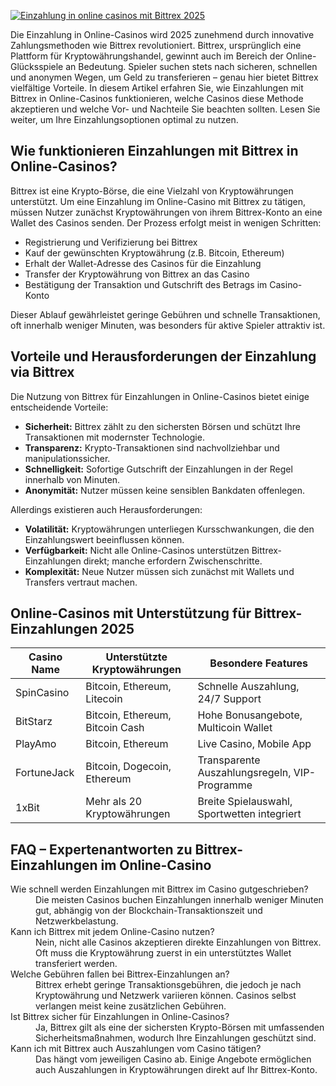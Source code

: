 [![Einzahlung in online casinos mit Bittrex 2025](https://123-caf.pages.dev/gitsignup.png)](https://vrmoo.ru/Bt82HjjY)

<p>Die Einzahlung in Online-Casinos wird 2025 zunehmend durch innovative Zahlungsmethoden wie Bittrex revolutioniert. Bittrex, ursprünglich eine Plattform für Kryptowährungshandel, gewinnt auch im Bereich der Online-Glücksspiele an Bedeutung. Spieler suchen stets nach sicheren, schnellen und anonymen Wegen, um Geld zu transferieren – genau hier bietet Bittrex vielfältige Vorteile. In diesem Artikel erfahren Sie, wie Einzahlungen mit Bittrex in Online-Casinos funktionieren, welche Casinos diese Methode akzeptieren und welche Vor- und Nachteile Sie beachten sollten. Lesen Sie weiter, um Ihre Einzahlungsoptionen optimal zu nutzen.</p>  <h2>Wie funktionieren Einzahlungen mit Bittrex in Online-Casinos?</h2> <p>Bittrex ist eine Krypto-Börse, die eine Vielzahl von Kryptowährungen unterstützt. Um eine Einzahlung im Online-Casino mit Bittrex zu tätigen, müssen Nutzer zunächst Kryptowährungen von ihrem Bittrex-Konto an eine Wallet des Casinos senden. Der Prozess erfolgt meist in wenigen Schritten:</p> <ul> <li>Registrierung und Verifizierung bei Bittrex</li> <li>Kauf der gewünschten Kryptowährung (z.B. Bitcoin, Ethereum)</li> <li>Erhalt der Wallet-Adresse des Casinos für die Einzahlung</li> <li>Transfer der Kryptowährung von Bittrex an das Casino</li> <li>Bestätigung der Transaktion und Gutschrift des Betrags im Casino-Konto</li> </ul> <p>Dieser Ablauf gewährleistet geringe Gebühren und schnelle Transaktionen, oft innerhalb weniger Minuten, was besonders für aktive Spieler attraktiv ist.</p>  <h2>Vorteile und Herausforderungen der Einzahlung via Bittrex</h2> <p>Die Nutzung von Bittrex für Einzahlungen in Online-Casinos bietet einige entscheidende Vorteile:</p> <ul> <li><strong>Sicherheit:</strong> Bittrex zählt zu den sichersten Börsen und schützt Ihre Transaktionen mit modernster Technologie.</li> <li><strong>Transparenz:</strong> Krypto-Transaktionen sind nachvollziehbar und manipulationssicher.</li> <li><strong>Schnelligkeit:</strong> Sofortige Gutschrift der Einzahlungen in der Regel innerhalb von Minuten.</li> <li><strong>Anonymität:</strong> Nutzer müssen keine sensiblen Bankdaten offenlegen.</li> </ul> <p>Allerdings existieren auch Herausforderungen:</p> <ul> <li><strong>Volatilität:</strong> Kryptowährungen unterliegen Kursschwankungen, die den Einzahlungswert beeinflussen können.</li> <li><strong>Verfügbarkeit:</strong> Nicht alle Online-Casinos unterstützen Bittrex-Einzahlungen direkt; manche erfordern Zwischenschritte.</li> <li><strong>Komplexität:</strong> Neue Nutzer müssen sich zunächst mit Wallets und Transfers vertraut machen.</li> </ul>  <h2>Online-Casinos mit Unterstützung für Bittrex-Einzahlungen 2025</h2> <table> <thead> <tr> <th>Casino Name</th> <th>Unterstützte Kryptowährungen</th> <th>Besondere Features</th> </tr> </thead> <tbody> <tr> <td>SpinCasino</td> <td>Bitcoin, Ethereum, Litecoin</td> <td>Schnelle Auszahlung, 24/7 Support</td> </tr> <tr> <td>BitStarz</td> <td>Bitcoin, Ethereum, Bitcoin Cash</td> <td>Hohe Bonusangebote, Multicoin Wallet</td> </tr> <tr> <td>PlayAmo</td> <td>Bitcoin, Ethereum</td> <td>Live Casino, Mobile App</td> </tr> <tr> <td>FortuneJack</td> <td>Bitcoin, Dogecoin, Ethereum</td> <td>Transparente Auszahlungsregeln, VIP-Programme</td> </tr> <tr> <td>1xBit</td> <td>Mehr als 20 Kryptowährungen</td> <td>Breite Spielauswahl, Sportwetten integriert</td> </tr> </tbody> </table>  <h2>FAQ – Expertenantworten zu Bittrex-Einzahlungen im Online-Casino</h2> <dl> <dt>Wie schnell werden Einzahlungen mit Bittrex im Casino gutgeschrieben?</dt> <dd>Die meisten Casinos buchen Einzahlungen innerhalb weniger Minuten gut, abhängig von der Blockchain-Transaktionszeit und Netzwerkbelastung.</dd>  <dt>Kann ich Bittrex mit jedem Online-Casino nutzen?</dt> <dd>Nein, nicht alle Casinos akzeptieren direkte Einzahlungen von Bittrex. Oft muss die Kryptowährung zuerst in ein unterstütztes Wallet transferiert werden.</dd>  <dt>Welche Gebühren fallen bei Bittrex-Einzahlungen an?</dt> <dd>Bittrex erhebt geringe Transaktionsgebühren, die jedoch je nach Kryptowährung und Netzwerk variieren können. Casinos selbst verlangen meist keine zusätzlichen Gebühren.</dd>  <dt>Ist Bittrex sicher für Einzahlungen in Online-Casinos?</dt> <dd>Ja, Bittrex gilt als eine der sichersten Krypto-Börsen mit umfassenden Sicherheitsmaßnahmen, wodurch Ihre Einzahlungen geschützt sind.</dd>  <dt>Kann ich mit Bittrex auch Auszahlungen vom Casino tätigen?</dt> <dd>Das hängt vom jeweiligen Casino ab. Einige Angebote ermöglichen auch Auszahlungen in Kryptowährungen direkt auf Ihr Bittrex-Konto.</dd> </dl>